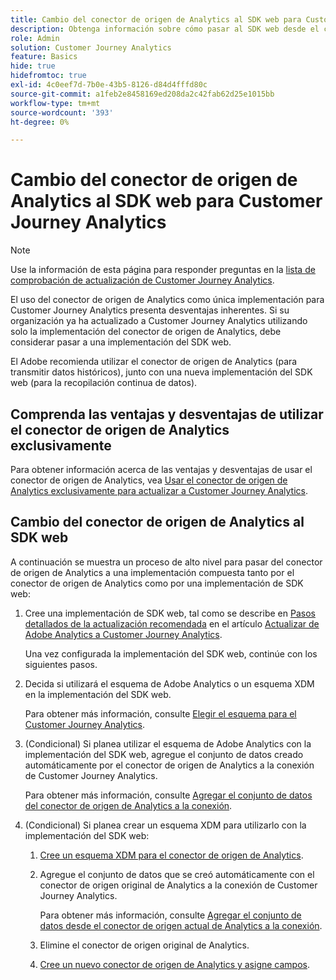 ```yaml
---
title: Cambio del conector de origen de Analytics al SDK web para Customer Journey Analytics
description: Obtenga información sobre cómo pasar al SDK web desde el conector de origen de Analytics al actualizar a Customer Journey Analytics
role: Admin
solution: Customer Journey Analytics
feature: Basics
hide: true
hidefromtoc: true
exl-id: 4c0eef7d-7b0e-43b5-8126-d84d4fffd80c
source-git-commit: a1feb2e8458169ed208da2c42fab62d25e1015bb
workflow-type: tm+mt
source-wordcount: '393'
ht-degree: 0%

---
```


# Cambio del conector de origen de Analytics al SDK web para Customer Journey Analytics

>[!NOTE]
> 
>Use la información de esta página para responder preguntas en la [lista de comprobación de actualización de Customer Journey Analytics](https://gigazelle.github.io/cja-ttv/).

El uso del conector de origen de Analytics como única implementación para Customer Journey Analytics presenta desventajas inherentes. Si su organización ya ha actualizado a Customer Journey Analytics utilizando solo la implementación del conector de origen de Analytics, debe considerar pasar a una implementación del SDK web.

El Adobe recomienda utilizar el conector de origen de Analytics (para transmitir datos históricos), junto con una nueva implementación del SDK web (para la recopilación continua de datos).

## Comprenda las ventajas y desventajas de utilizar el conector de origen de Analytics exclusivamente

Para obtener información acerca de las ventajas y desventajas de usar el conector de origen de Analytics, vea [Usar el conector de origen de Analytics exclusivamente para actualizar a Customer Journey Analytics](/help/getting-started/cja-upgrade/cja-upgrade-source-connector-exclusively.md).

## Cambio del conector de origen de Analytics al SDK web

A continuación se muestra un proceso de alto nivel para pasar del conector de origen de Analytics a una implementación compuesta tanto por el conector de origen de Analytics como por una implementación de SDK web:

1. Cree una implementación de SDK web, tal como se describe en [Pasos detallados de la actualización recomendada](/help/getting-started/cja-upgrade/cja-upgrade-recommendations.md#detailed-recommended-upgrade-steps) en el artículo [Actualizar de Adobe Analytics a Customer Journey Analytics](/help/getting-started/cja-upgrade/cja-upgrade-recommendations.md).

   Una vez configurada la implementación del SDK web, continúe con los siguientes pasos.

1. Decida si utilizará el esquema de Adobe Analytics o un esquema XDM en la implementación del SDK web.

   Para obtener más información, consulte [Elegir el esquema para el Customer Journey Analytics](/help/getting-started/cja-upgrade/cja-upgrade-schema-existing.md).

1. (Condicional) Si planea utilizar el esquema de Adobe Analytics con la implementación del SDK web, agregue el conjunto de datos creado automáticamente por el conector de origen de Analytics a la conexión de Customer Journey Analytics.

   Para obtener más información, consulte [Agregar el conjunto de datos del conector de origen de Analytics a la conexión](/help/getting-started/cja-upgrade/cja-upgrade-source-connector-dataset.md).

1. (Condicional) Si planea crear un esquema XDM para utilizarlo con la implementación del SDK web:

   1. [Cree un esquema XDM para el conector de origen de Analytics](/help/getting-started/cja-upgrade/cja-upgrade-source-connector-schema.md).

   1. Agregue el conjunto de datos que se creó automáticamente con el conector de origen original de Analytics a la conexión de Customer Journey Analytics.

      Para obtener más información, consulte [Agregar el conjunto de datos desde el conector de origen actual de Analytics a la conexión](/help/getting-started/cja-upgrade/cja-upgrade-source-connector-dataset.md).

   1. Elimine el conector de origen original de Analytics. <!-- need to add steps somewhere about how to do this -->

   1. [Cree un nuevo conector de origen de Analytics y asigne campos](/help/getting-started/cja-upgrade/cja-upgrade-source-connector.md).
